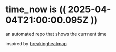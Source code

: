 # time_now is (( 2025-04-04T21:00:00.095Z ))

an automated repo that shows the currnent time

inspired by [breakingheatmap](https://github.com/breakingheatmap/breakingheatmap)